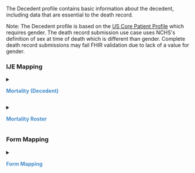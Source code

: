 The Decedent profile contains basic information about the decedent, including data that are essential to the death record.

  Note: The Decedent profile is based on the [US Core Patient Profile](http://hl7.org/fhir/us/core/STU5.0.1/StructureDefinition-us-core-patient.html) which requires gender.
  The death record submission use case uses NCHS's definition of sex at time of death which is different than gender.  Complete death record submissions may fail FHIR validation
  due to lack of a value for gender.

### IJE Mapping

<style>
 .context-menu {cursor: context-menu; color: #438bca;}
 .context-menu:hover {opacity: 0.5;}
</style>
<details>

<summary>

<strong class='context-menu'> Mortality (Decedent) </strong>

</summary>
<table class='grid'>
<thead>
  <tr>
    <th style='text-align: center'><strong>Use Case</strong></th>
    <th><strong>#</strong></th>
    <th><strong>Description</strong></th>
    <th><strong>IJE Name</strong></th>
    <th><strong>Field</strong></th>
    <th><strong>Type</strong></th>
    <th><strong>Value Set/Comments</strong></th>
  </tr>
</thead>
<tbody>
<tr>
  <td style='text-align: center'>Mortality</td>
  <td>7</td>
  <td>Decedent's Legal Name--Given </td>
  <td>GNAME</td>
  <td>name.given , name.use = official</td>
  <td>string</td>
  <td>-</td>
</tr>
<tr>
  <td style='text-align: center'>Mortality</td>
  <td>8</td>
  <td>Decedent's Legal Name--Middle</td>
  <td>MNAME</td>
  <td>name.given , name.use = official (first letter)</td>
  <td>string</td>
  <td>-</td>
</tr>
<tr>
  <td style='text-align: center'>Mortality</td>
  <td>9</td>
  <td>Decedent's Legal Name--Last</td>
  <td>LNAME</td>
  <td>name.family , name.use = official. (absence is equivalent to 'UNKNOWN'.)</td>
  <td>string</td>
  <td>-</td>
</tr>
<tr>
  <td style='text-align: center'>Mortality</td>
  <td>10</td>
  <td>Decedent's Legal Name--Suffix</td>
  <td>SUFF</td>
  <td>name.suffix , name.use = official</td>
  <td>string</td>
  <td>-</td>
</tr>
<tr>
  <td style='text-align: center'>Mortality</td>
  <td>13</td>
  <td>Sex</td>
  <td>SEX</td>
  <td>extension[NVSS-SexAtDeath] </td>
  <td>codeable</td>
  <td><a href='ValueSet-vrdr-administrative-gender-vs.html'>AdministrativeGenderVS</a></td>
</tr>
<tr>
  <td style='text-align: center'>Mortality</td>
  <td>NA</td>
  <td>Gender</td>
  <td>*NO IJE MAPPING*</td>
  <td>gender</td>
  <td>codeable</td>
  <td><a href='ValueSet-vrdr-administrative-gender-vs.html'>AdministrativeGenderVS</a> - See <a href='usage.html#decedent-gender'>Note on Decedent Gender</a></td>
</tr>
<tr>
  <td style='text-align: center'>Mortality</td>
  <td>15</td>
  <td>Social Security Number</td>
  <td>SSN</td>
  <td>identifier.value where system = 'http://hl7.org/fhir/sid/us-ssn and type.coding.code="SB"</td>
  <td>string</td>
  <td>-</td>
</tr>
<tr>
  <td style='text-align: center'>Mortality</td>
  <td>19</td>
  <td>Date of Birth--Year</td>
  <td>DOB_YR</td>
  <td>birthDate</td>
  <td>dateTime</td>
  <td>See <a href='usage.html#partial-dates-and-times'>PartialDatesAndTimes</a></td>
</tr>
<tr>
  <td style='text-align: center'>Mortality</td>
  <td>20</td>
  <td>Date of Birth--Month</td>
  <td>DOB_MO</td>
  <td>birthDate</td>
  <td>dateTime</td>
  <td>See <a href='usage.html#partial-dates-and-times'>PartialDatesAndTimes</a></td>
</tr>
<tr>
  <td style='text-align: center'>Mortality</td>
  <td>21</td>
  <td>Date of Birth--Day</td>
  <td>DOB_DY</td>
  <td>birthDate</td>
  <td>dateTime</td>
  <td>See <a href='usage.html#partial-dates-and-times'>PartialDatesAndTimes</a></td>
</tr>
<tr>
  <td style='text-align: center'>Mortality</td>
  <td>22</td>
  <td>Birthplace--Country</td>
  <td>BPLACE_CNT</td>
  <td>extension[patient-birthPlace].value[x].country </td>
  <td>string</td>
  <td><a href='https://hl7.org/fhir/us/vr-common-library/2024Jan/ValueSet-ValueSet-birthplace-country-vr.html'>ValueSetBirthplaceCountryVitalRecords</a></td>
</tr>
<tr>
  <td style='text-align: center'>Mortality</td>
  <td>23</td>
  <td>State, U.S. Territory or Canadian Province of Birth - code</td>
  <td>BPLACE_ST</td>
  <td>extension[patient-birthPlace].value[x].state</td>
  <td>string</td>
  <td><a href='https://hl7.org/fhir/us/vr-common-library/2024Jan/ValueSet-ValueSet-states-territories-provinces-vr.html'>ValueSetStatesTerritoriesAndProvincesVitalRecords</a></td>
</tr>
<tr>
  <td style='text-align: center'>Mortality</td>
  <td>24</td>
  <td>Decedent's Residence--City</td>
  <td>CITYC</td>
  <td>address.city.extension[cityCode]</td>
  <td>integer</td>
  <td>see <a href='usage.html#city-codes'>CityCodes</a></td>
</tr>
<tr>
  <td style='text-align: center'>Mortality</td>
  <td>25</td>
  <td>Decedent's Residence--County</td>
  <td>COUNTYC</td>
  <td>address.district.extension[districtCode]</td>
  <td>integer</td>
  <td>see <a href='usage.html#county-codes'>CountyCodes</a></td>
</tr>
<tr>
  <td style='text-align: center'>Mortality</td>
  <td>26</td>
  <td>State, U.S. Territory or Canadian Province of Decedent's residence - code</td>
  <td>STATEC</td>
  <td>address.state</td>
  <td>string</td>
  <td><a href='https://hl7.org/fhir/us/vr-common-library/2024Jan/ValueSet-ValueSet-states-territories-provinces-vr.html'>ValueSetStatesTerritoriesAndProvincesVitalRecords</a></td>
</tr>
<tr>
  <td style='text-align: center'>Mortality</td>
  <td>27</td>
  <td>Decedent's Residence--Country</td>
  <td>COUNTRYC</td>
  <td>address.country</td>
  <td>string</td>
  <td><a href='https://hl7.org/fhir/us/vr-common-library/2024Jan/ValueSet-ValueSet-residence-country-vr.html'>ValueSetResidenceCountryVitalRecords</a></td>
</tr>
<tr>
  <td style='text-align: center'>Mortality</td>
  <td>28</td>
  <td>Decedent's Residence--Inside City Limits</td>
  <td>LIMITS</td>
  <td>address.city.extension[withinCityLimits] </td>
  <td>codeable</td>
  <td><a href='https://hl7.org/fhir/us/vr-common-library/2024Jan/ValueSet-ValueSet-yes-no-unknown-vr.html'>ValueSetYesNoUnknownVitalRecords</a></td>
</tr>
<tr>
  <td style='text-align: center'>Mortality</td>
  <td>29</td>
  <td>Marital Status</td>
  <td>MARITAL</td>
  <td>maritalStatus</td>
  <td>codeable</td>
  <td> <a href='https://hl7.org/fhir/us/vr-common-library/2024Jan/ValueSet-ValueSet-marital-status-vr.html'>ValueSetMaritalStatusVitalRecords</a></td>
</tr>
<tr>
  <td style='text-align: center'>Mortality</td>
  <td>30</td>
  <td>Marital Status--Edit Flag</td>
  <td>MARITAL_BYPASS</td>
  <td>maritalStatus.extension[BypassEditFlag] </td>
  <td>codeable</td>
  <td><a href='ValueSet-vrdr-edit-bypass-0124-vs.html'>EditBypass0124VS</a></td>
</tr>
<tr>
  <td style='text-align: center'>Mortality</td>
  <td>143</td>
  <td>Decedent's spouse living at decedent's DOD?</td>
  <td>SPOUSELV</td>
  <td>extension[SpouseAlive] </td>
  <td>codeable</td>
  <td> <a href='ValueSet-vrdr-spouse-alive-vs.html'>SpouseAliveVS</a></td>
</tr>
<tr>
  <td style='text-align: center'>Mortality</td>
  <td>146</td>
  <td>Decedent's Residence - Street number</td>
  <td>STNUM_R</td>
  <td>address.extension[stnum]</td>
  <td>string</td>
  <td>-</td>
</tr>
<tr>
  <td style='text-align: center'>Mortality</td>
  <td>147</td>
  <td>Decedent's Residence - Pre Directional</td>
  <td>PREDIR_R</td>
  <td>address.extension[predir]</td>
  <td>string</td>
  <td>-</td>
</tr>
<tr>
  <td style='text-align: center'>Mortality</td>
  <td>148</td>
  <td>Decedent's Residence - Street name</td>
  <td>STNAME_R</td>
  <td>address.extension[stname]</td>
  <td>string</td>
  <td>-</td>
</tr>
<tr>
  <td style='text-align: center'>Mortality</td>
  <td>149</td>
  <td>Decedent's Residence - Street designator</td>
  <td>STDESIG_R</td>
  <td>address.extension[stdesig]</td>
  <td>string</td>
  <td>-</td>
</tr>
<tr>
  <td style='text-align: center'>Mortality</td>
  <td>150</td>
  <td>Decedent's Residence - Post Directional</td>
  <td>POSTDIR_R</td>
  <td>address.extension[postdir]</td>
  <td>string</td>
  <td>-</td>
</tr>
<tr>
  <td style='text-align: center'>Mortality</td>
  <td>151</td>
  <td>Decedent's Residence - Unit or apt number</td>
  <td>UNITNUM_R</td>
  <td>address.extension[unitnum]</td>
  <td>string</td>
  <td>-</td>
</tr>
<tr>
  <td style='text-align: center'>Mortality</td>
  <td>152</td>
  <td>Decedent's Residence - City or Town name</td>
  <td>CITYTEXT_R</td>
  <td>address.city</td>
  <td>string</td>
  <td>-</td>
</tr>
<tr>
  <td style='text-align: center'>Mortality</td>
  <td>153</td>
  <td>Decedent's Residence - ZIP code</td>
  <td>ZIP9_R</td>
  <td>address.postalCode</td>
  <td>string</td>
  <td>-</td>
</tr>
<tr>
  <td style='text-align: center'>Mortality</td>
  <td>154</td>
  <td>Decedent's Residence - County</td>
  <td>COUNTYTEXT_R</td>
  <td>address.district</td>
  <td>string</td>
  <td>-</td>
</tr>
<tr>
  <td style='text-align: center'>Mortality</td>
  <td>155</td>
  <td>Decedent's Residence - State name</td>
  <td>STATETEXT_R </td>
  <td>address.state (expanded from 2 letter code)</td>
  <td>string</td>
  <td>See <a href='usage.html#state-literals'>StateLiterals</a></td>
</tr>
<tr>
  <td style='text-align: center'>Mortality</td>
  <td>156</td>
  <td>Decedent's Residence - COUNTRY name</td>
  <td>COUNTRYTEXT_R</td>
  <td>address.country (expanded from 2 letter code)</td>
  <td>string</td>
  <td>See <a href='usage.html#country-literals'>CountryLiterals</a></td>
</tr>
<tr>
  <td style='text-align: center'>Mortality</td>
  <td>157</td>
  <td>Long string address for decedent's place of residence same as above but allows states to choose the way they capture information.</td>
  <td>ADDRESS_R</td>
  <td>address.line[0]</td>
  <td>string</td>
  <td>-</td>
</tr>
<tr>
  <td style='text-align: center'>Mortality</td>
  <td>166</td>
  <td>Middle Name of Decedent </td>
  <td>DMIDDLE</td>
  <td>name.given , name.use = official</td>
  <td>string</td>
  <td>-</td>
</tr>
<tr>
  <td style='text-align: center'>Mortality</td>
  <td>194</td>
  <td>Decedent's Maiden Name</td>
  <td>DMAIDEN</td>
  <td>name.text , name.use=maiden</td>
  <td>string</td>
  <td>-</td>
</tr>
<tr>
  <td style='text-align: center'>Mortality</td>
  <td>195</td>
  <td>Decedent's Birth Place City - Code</td>
  <td>DBPLACECITYCODE</td>
  <td>extension[patient-birthPlace].value[x].city.extension[cityCode]</td>
  <td>integer</td>
  <td>see <a href='usage.html#city-codes'>CityCodes</a></td>
</tr>
<tr>
  <td style='text-align: center'>Mortality</td>
  <td>196</td>
  <td>Decedent's Birth Place City - Literal</td>
  <td>DBPLACECITY</td>
  <td>extension[patient-birthPlace].value[x].city</td>
  <td>string</td>
  <td>-</td>
</tr>
<tr>
  <td style='text-align: center'>Mortality</td>
  <td>201</td>
  <td>Informant's Relationship</td>
  <td>INFORMRELATE</td>
  <td>contact.type.text </td>
  <td>string (30 characters)</td>
  <td>-</td>
</tr>
<tr>
  <td style='text-align: center'>Mortality</td>
  <td>238</td>
  <td>State, U.S. Territory or Canadian Province of Birth - literal</td>
  <td>STATEBTH</td>
  <td>extension[patient-birthPlace].value[x].state or extension[patient-birthPlace].value[x].state.extension[nationalReportingJurisdictionId] if present    (expanded from 2 letter code)</td>
  <td>string</td>
  <td>See <a href='usage.html#state-literals'>StateLiterals</a></td>
</tr>
<tr>
  <td style='text-align: center'>Mortality</td>
  <td>246</td>
  <td>Marital Descriptor</td>
  <td>MARITAL_DESCRIP</td>
  <td>maritalStatus.text </td>
  <td>string</td>
  <td>-</td>
</tr>

</tbody>
</table>

</details>
<p></p>

<details>

<summary>

<strong class='context-menu'> Mortality Roster </strong>

</summary>
<table class='grid'>
<thead>
  <tr>
    <th style='text-align: center'><strong>Use Case</strong></th>
    <th><strong>#</strong></th>
    <th><strong>Description</strong></th>
    <th><strong>IJE Name</strong></th>
    <th><strong>Field</strong></th>
    <th><strong>Type</strong></th>
    <th><strong>Value Set/Comments</strong></th>
  </tr>
</thead>
<tbody>
<tr>
  <td style='text-align: center'>Mortality Roster</td>
  <td>1</td>
  <td>State, U.S. Territory or Canadian Province of Birth - literal</td>
  <td>STATEBTH</td>
  <td>extension[patient-birthPlace].value[x].state or extension[patient-birthPlace].value[x].state.extension[nationalReportingJurisdictionId] if present    (expanded from 2 letter code)</td>
  <td>string</td>
  <td>See <a href='usage.html#state-literals'>StateLiterals</a></td>
</tr>
<tr>
  <td style='text-align: center'>Mortality Roster</td>
  <td>2</td>
  <td>State, U.S. Territory or Canadian Province of Birth - code</td>
  <td>BPLACE_ST</td>
  <td>extension[patient-birthPlace].value[x].state or extension[patient-birthPlace].value[x].state.extension[nationalReportingJurisdictionId] if present </td>
  <td>string</td>
  <td><a href='https://hl7.org/fhir/us/vr-common-library/2024Jan/ValueSet-ValueSet-jurisdiction-vr.html'>ValueSetJurisdictionVitalRecords</a></td>
</tr>
<tr>
  <td style='text-align: center'>Mortality Roster</td>
  <td>3</td>
  <td>Decedent's Legal Name--Given </td>
  <td>GNAME</td>
  <td>name.given , name.use = official</td>
  <td>string</td>
  <td>See <a href='usage.html#decedent-name'>Note on Decedent Name</a></td>
</tr>
<tr>
  <td style='text-align: center'>Mortality Roster</td>
  <td>4</td>
  <td>Decedent's Legal Name--Middle</td>
  <td>MIDNAME</td>
  <td>name.given , name.use = official (first letter)</td>
  <td>string</td>
  <td>See <a href='usage.html#decedent-name'>Note on Decedent Name</a></td>
</tr>
<tr>
  <td style='text-align: center'>Mortality Roster</td>
  <td>5</td>
  <td>Decedent's Legal Name--Last</td>
  <td>LNAME</td>
  <td>name.family , name.use = official</td>
  <td>string</td>
  <td>See <a href='usage.html#decedent-name'>Note on Decedent Name</a></td>
</tr>
<tr>
  <td style='text-align: center'>Mortality Roster</td>
  <td>11</td>
  <td>Date of Birth--Month</td>
  <td>DOB_MO</td>
  <td>birthDate</td>
  <td>dateTime</td>
  <td>See <a href='usage.html#partial-dates-and-times'>PartialDatesAndTimes</a></td>
</tr>
<tr>
  <td style='text-align: center'>Mortality Roster</td>
  <td>12</td>
  <td>Date of Birth--Day</td>
  <td>DOB_DY</td>
  <td>birthDate</td>
  <td>dateTime</td>
  <td>See <a href='usage.html#partial-dates-and-times'>PartialDatesAndTimes</a></td>
</tr>
<tr>
  <td style='text-align: center'>Mortality Roster</td>
  <td>13</td>
  <td>Date of Birth--Year</td>
  <td>DOB_YR</td>
  <td>birthDate</td>
  <td>dateTime</td>
  <td>See <a href='usage.html#partial-dates-and-times'>PartialDatesAndTimes</a></td>
</tr>
<tr>
  <td style='text-align: center'>Mortality Roster</td>
  <td>14</td>
  <td>Sex</td>
  <td>SEX</td>
  <td>extension[NVSS-SexAtDeath] </td>
  <td>codeable</td>
  <td><a href='ValueSet-vrdr-administrative-gender-vs.html'>AdministrativeGenderVS</a></td>
</tr>
<tr>
  <td style='text-align: center'>Mortality Roster</td>
  <td>NA</td>
  <td>Gender</td>
  <td>*NO IJE MAPPING*</td>
  <td>gender</td>
  <td>codeable</td>
  <td><a href='ValueSet-vrdr-administrative-gender-vs.html'>AdministrativeGenderVS</a> - See <a href='usage.html#decedent-gender'>Note on Decedent Gender</a></td>
</tr>
<tr>
  <td style='text-align: center'>Mortality Roster</td>
  <td>22</td>
  <td>Decedent's Suffix</td>
  <td>SUFF</td>
  <td>name.suffix , name.use = official</td>
  <td>string</td>
  <td>-</td>
</tr>
<tr>
  <td style='text-align: center'>Mortality Roster</td>
  <td>26</td>
  <td>Decedent's Maiden Name</td>
  <td>DMAIDEN</td>
  <td>name.text , name.use=maiden</td>
  <td>string</td>
  <td></td>
</tr>
<tr>
  <td style='text-align: center'>Mortality Roster</td>
  <td>27</td>
  <td>State, U.S. Territory or Canadian Province of Decedent's Residence - literal</td>
  <td>STATETEXT_R </td>
  <td>address.state (expanded from 2 letter code)</td>
  <td>string</td>
  <td>See <a href='usage.html#state-literals'>StateLiterals</a></td>
</tr>
<tr>
  <td style='text-align: center'>Mortality Roster</td>
  <td>28</td>
  <td>State, U.S. Territory or Canadian Province of Decedent's Residence - code</td>
  <td>STATEC</td>
  <td>address.state</td>
  <td>string</td>
  <td><a href='https://hl7.org/fhir/us/vr-common-library/2024Jan/ValueSet-ValueSet-states-territories-provinces-vr.html'>ValueSetStatesTerritoriesAndProvincesVitalRecords</a></td>
</tr>
<tr>
  <td style='text-align: center'>Mortality Roster</td>
  <td>29</td>
  <td>Birthplace Country - Code</td>
  <td>BPLACE_CT</td>
  <td>extension[patient-birthPlace].value[x].country </td>
  <td>string</td>
  <td><a href='https://hl7.org/fhir/us/vr-common-library/2024Jan/ValueSet-ValueSet-birthplace-country-vr.html'>ValueSetBirthplaceCountryVitalRecords</a>.</td>
</tr>
<tr>
  <td style='text-align: center'>Mortality Roster</td>
  <td>31</td>
  <td>Decedent's Residence Country - Code</td>
  <td>COUNTRYC</td>
  <td>address.country</td>
  <td>string</td>
  <td><a href='https://hl7.org/fhir/us/vr-common-library/2024Jan/ValueSet-ValueSet-residence-country-vr.html'>ValueSetResidenceCountryVitalRecords</a></td>
</tr>
<tr>
  <td style='text-align: center'>Mortality Roster</td>
  <td>32</td>
  <td>Decedent's SSN (may be used by some jurisdictions when allowed by law, to match with the SSN contained with the birth record)</td>
  <td>SSN</td>
  <td>identifier.value where system = 'http://hl7.org/fhir/sid/us-ssn and type.coding.code="SB"</td>
  <td>string</td>
  <td>-</td>
</tr>

</tbody>
</table>

</details>
<p></p>


### Form Mapping
<details>

<summary>

<strong class='context-menu' >Form Mapping</strong>

</summary>
<table class='grid'>
<thead>
  <tr>
    <th style='text-align: center'><strong>Item #</strong></th>
    <th><strong>Form Field</strong></th>
    <th><strong>FHIR Profile Field</strong></th>
    <th><strong>Reference</strong></th>
  </tr>
</thead>
<tbody>
<tr>
  <td style='text-align: center'>1</td>
  <td>Decedent's Legal Name</td>
  <td>name</td>
  <td><a href='https://www.cdc.gov/nchs/data/dvs/DEATH11-03final-ACC.pdf'> Certificate of Death</a></td>
</tr>
<tr>
  <td style='text-align: center'>2</td>
  <td>Sex</td>
  <td>extension:NVSS-SexAtDeath</td>
  <td><a href='https://www.cdc.gov/nchs/data/dvs/DEATH11-03final-ACC.pdf'> Certificate of Death</a></td>
</tr>
<tr>
  <td style='text-align: center'>3</td>
  <td>Social Security Number</td>
  <td>identifier:SSN</td>
  <td><a href='https://www.cdc.gov/nchs/data/dvs/DEATH11-03final-ACC.pdf'> Certificate of Death</a></td>
</tr>
<tr>
  <td style='text-align: center'>5</td>
  <td>Date of Birth</td>
  <td>birthDate</td>
  <td><a href='https://www.cdc.gov/nchs/data/dvs/DEATH11-03final-ACC.pdf'> Certificate of Death</a></td>
</tr>
<tr>
  <td style='text-align: center'>6</td>
  <td>Birthplace</td>
  <td>extension:birthPlace</td>
  <td><a href='https://www.cdc.gov/nchs/data/dvs/DEATH11-03final-ACC.pdf'> Certificate of Death</a></td>
</tr>
<tr>
  <td style='text-align: center'>7a</td>
  <td>Residence-State</td>
  <td>address.state</td>
  <td><a href='https://www.cdc.gov/nchs/data/dvs/DEATH11-03final-ACC.pdf'> Certificate of Death</a></td>
</tr>
<tr>
  <td style='text-align: center'>7b</td>
  <td>County</td>
  <td>address.district</td>
  <td><a href='https://www.cdc.gov/nchs/data/dvs/DEATH11-03final-ACC.pdf'> Certificate of Death</a></td>
</tr>
<tr>
  <td style='text-align: center'>7c</td>
  <td>City or Town</td>
  <td>address.city</td>
  <td><a href='https://www.cdc.gov/nchs/data/dvs/DEATH11-03final-ACC.pdf'> Certificate of Death</a></td>
</tr>
<tr>
  <td style='text-align: center'>7d</td>
  <td>Street and Number</td>
  <td>address.line</td>
  <td><a href='https://www.cdc.gov/nchs/data/dvs/DEATH11-03final-ACC.pdf'> Certificate of Death</a></td>
</tr>
<tr>
  <td style='text-align: center'>7e</td>
  <td>Apt No</td>
  <td>address.extension:unitnumber</td>
  <td><a href='https://www.cdc.gov/nchs/data/dvs/DEATH11-03final-ACC.pdf'> Certificate of Death</a></td>
</tr>
<tr>
  <td style='text-align: center'>7f</td>
  <td>Zip Code</td>
  <td>address.postalCode</td>
  <td><a href='https://www.cdc.gov/nchs/data/dvs/DEATH11-03final-ACC.pdf'> Certificate of Death</a></td>
</tr>
<tr>
  <td style='text-align: center'>7g</td>
  <td>Inside City Limits?</td>
  <td>address.extension:withinCityLimitsIndicator</td>
  <td><a href='https://www.cdc.gov/nchs/data/dvs/DEATH11-03final-ACC.pdf'> Certificate of Death</a></td>
</tr>
<tr>
  <td style='text-align: center'>9</td>
  <td>Marital Status at Time of Death</td>
  <td>maritalStatus</td>
  <td><a href='https://www.cdc.gov/nchs/data/dvs/DEATH11-03final-ACC.pdf'> Certificate of Death</a></td>
</tr>
<tr>
  <td style='text-align: center'>13a</td>
  <td>Informant's Name</td>
  <td>contact.name</td>
  <td><a href='https://www.cdc.gov/nchs/data/dvs/DEATH11-03final-ACC.pdf'> Certificate of Death</a></td>
</tr>
<tr>
  <td style='text-align: center'>13b</td>
  <td>Informant's Relationship to Decedent</td>
  <td>contact.type.text</td>
  <td><a href='https://www.cdc.gov/nchs/data/dvs/DEATH11-03final-ACC.pdf'> Certificate of Death</a></td>
</tr>
<tr>
  <td style='text-align: center'>13c</td>
  <td>Informant's Mailing Address</td>
  <td>contact.type.address</td>
  <td><a href='https://www.cdc.gov/nchs/data/dvs/DEATH11-03final-ACC.pdf'> Certificate of Death</a></td>
</tr>
</tbody>
</table>
